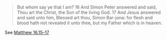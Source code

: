 > But whom say ye that I am?  16 And Simon Peter answered and said, Thou art the Christ, the Son of the living God.  17 And Jesus answered and said unto him, Blessed art thou, Simon Bar-jona: for flesh and blood hath not revealed it unto thee, but my Father which is in heaven.

See [Matthew 16.15–17](https://www.churchofjesuschrist.org/study/scriptures/nt/matt/16?id=p15-p17&lang=eng#p15)